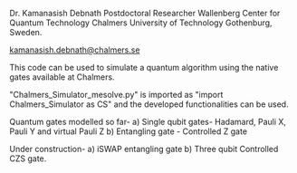 Dr. Kamanasish Debnath
Postdoctoral Researcher
Wallenberg Center for Quantum Technology
Chalmers University of Technology
Gothenburg, Sweden.

kamanasish.debnath@chalmers.se

This code can be used to simulate a quantum algorithm using the native gates available at Chalmers.

"Chalmers_Simulator_mesolve.py" is imported as "import Chalmers_Simulator as CS" and the developed functionalities can be used.

Quantum gates modelled so far-
a) Single qubit gates- Hadamard, Pauli X, Pauli Y and virtual Pauli Z
b) Entangling gate - Controlled Z gate

Under construction-
a) iSWAP entangling gate
b) Three qubit Controlled CZS gate.
